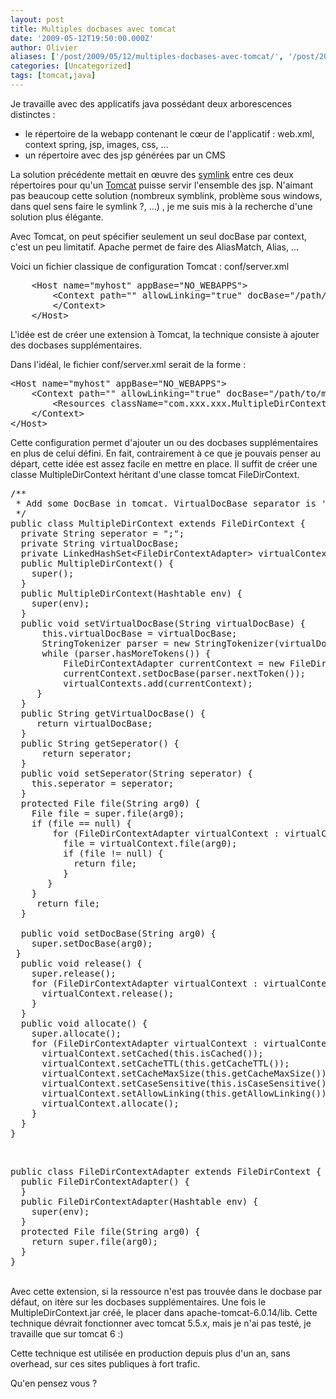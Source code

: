 ```yaml
---
layout: post
title: Multiples docbases avec tomcat
date: '2009-05-12T19:50:00.000Z'
author: Olivier
aliases: ['/post/2009/05/12/multiples-docbases-avec-tomcat/', '/post/2009/05/12/multiples-docbases-avec-tomcat/', '/post/2009/15/12/Multiple-docbases-avec-tomcat']
categories: [Uncategorized]
tags: [tomcat,java]
---
```


Je travaille avec des applicatifs java possédant deux arborescences distinctes :
<ul>
	<li>le répertoire de la webapp contenant le cœur de l'applicatif : web.xml, context spring, jsp, images, css, ...</li>
	<li>un répertoire avec des jsp générées par un CMS</li>
</ul>
La solution précédente mettait en œuvre des <a href="http://en.wikipedia.org/wiki/Symbolic_link">symlink</a> entre ces deux répertoires pour qu'un <a href="http://tomcat.apache.org">Tomcat</a> puisse servir l'ensemble des jsp. N'aimant pas beaucoup cette solution (nombreux symblink, problème sous windows, dans quel sens faire le symlink ?, ...) , je me suis mis à la recherche d'une solution plus élégante.

Avec Tomcat, on peut spécifier seulement un seul docBase par context, c'est un peu limitatif. Apache permet de faire des AliasMatch, Alias, ...

Voici un fichier classique de configuration Tomcat : conf/server.xml
<pre class="prettyprint lang-xml">
	&lt;Host name="myhost" appBase="NO_WEBAPPS"&gt;
		&lt;Context path="" allowLinking="true" docBase="/path/to/my/webapp" override="true" reloadable="false"&gt;
	  	&lt;/Context&gt;
	&lt;/Host&gt;
</pre>

L'idée est de créer une extension à Tomcat, la technique consiste à ajouter des docbases supplémentaires.

Dans l'idéal, le fichier conf/server.xml serait de la forme :
<pre class="prettyprint lang-xml">
&lt;Host name="myhost" appBase="NO_WEBAPPS"&gt;
    &lt;Context path="" allowLinking="true" docBase="/path/to/my/webapp" override="true" reloadable="false"&gt;
        &lt;Resources className="com.xxx.xxx.MultipleDirContext" virtualDocBase="/path/to/another/docbase" /&gt;
    &lt;/Context&gt; 
&lt;/Host&gt;
</pre>

Cette configuration permet d'ajouter un ou des docbases supplémentaires en plus de celui défini. En fait, contrairement à ce que je pouvais penser au départ, cette idée est assez facile en mettre en place. Il suffit de créer une classe MultipleDirContext héritant d'une classe tomcat FileDirContext.
<pre class="prettyprint lang-java">
/**
 * Add some DocBase in tomcat. VirtualDocBase separator is ';'. 
 */
public class MultipleDirContext extends FileDirContext {    
  private String seperator = ";";
  private String virtualDocBase;
  private LinkedHashSet&lt;FileDirContextAdapter&gt; virtualContexts = new LinkedHashSet&lt;FileDirContextAdapter&gt;();
  public MultipleDirContext() {
    super();
  } 
  public MultipleDirContext(Hashtable env) {
    super(env); 
  }
  public void setVirtualDocBase(String virtualDocBase) {
      this.virtualDocBase = virtualDocBase;
      StringTokenizer parser = new StringTokenizer(virtualDocBase, ",");
      while (parser.hasMoreTokens()) {
          FileDirContextAdapter currentContext = new FileDirContextAdapter();
          currentContext.setDocBase(parser.nextToken());
          virtualContexts.add(currentContext); 
     }
  }
  public String getVirtualDocBase() { 
     return virtualDocBase; 
  }  
  public String getSeperator() {
      return seperator;  
  }
  public void setSeperator(String seperator) {
    this.seperator = seperator;
  }
  protected File file(String arg0) {
    File file = super.file(arg0);
    if (file == null) {
        for (FileDirContextAdapter virtualContext : virtualContexts) {
          file = virtualContext.file(arg0);
          if (file != null) {
            return file;
          }
       }
    }
     return file;
  }

  public void setDocBase(String arg0) {
    super.setDocBase(arg0); 
 }
  public void release() {
    super.release();        
    for (FileDirContextAdapter virtualContext : virtualContexts) {
      virtualContext.release();
    }
  }
  public void allocate() {
    super.allocate();
    for (FileDirContextAdapter virtualContext : virtualContexts) {
      virtualContext.setCached(this.isCached());
      virtualContext.setCacheTTL(this.getCacheTTL());
      virtualContext.setCacheMaxSize(this.getCacheMaxSize());
      virtualContext.setCaseSensitive(this.isCaseSensitive());
      virtualContext.setAllowLinking(this.getAllowLinking());
      virtualContext.allocate();
    }
  }
}
</pre>
<br />
<pre class="prettyprint lang-java">
public class FileDirContextAdapter extends FileDirContext {
  public FileDirContextAdapter() {
  }
  public FileDirContextAdapter(Hashtable env) {
    super(env);
  }
  protected File file(String arg0) {
    return super.file(arg0);
  }
}
</pre>
<br />
Avec cette extension, si la ressource n'est pas trouvée dans le docbase par défaut, on itère sur les docbases supplémentaires. Une fois le MultipleDirContext.jar créé, le placer dans apache-tomcat-6.0.14/lib. Cette technique dévrait fonctionner avec tomcat 5.5.x, mais je n'ai pas testé, je travaille que sur tomcat 6 :)

Cette technique est utilisée en production depuis plus d'un an, sans overhead, sur ces sites publiques à fort trafic.

Qu'en pensez vous ?
